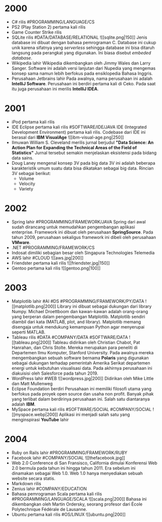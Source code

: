 # 2000
- C# rilis #PROGRAMMING/LANGUAGE/CS
- PS2 (Play Station 2) pertama kali rilis
- Game Counter Strike rilis
- SQLite rilis #DATA/DATABASE/RELATIONAL 
	![[sqlite.png|150]]
	Jenis database ini dibuat dengan bahasa pemrograman C. Database ini cukup unik karena sifatnya yang *serverless* sehingga database ini bisa ditaruh langsung pada perangkat yang digunakan. Ini biasa disebut *embeded database*.
- Wikipedia lahir
	Wikipedia dikembangkan oleh Jimmy Wales dan Larry Sanger. Software ini adalah versi lanjutan dari Nupedia yang mengemas konsep sama namun lebih berfokus pada ensiklopedia Bahasa Inggris.
- Perusahaan Jetbrains lahir
	Pada awalnya, nama perusahaan ini adalah **IntelliJ Software**. Perusahaan ini berdiri pertama kali di Ceko. Pada saat itu juga perusahaan ini merilis **IntelliJ IDEA**. 
# 2001
- iPod pertama kali rilis
- IDE Eclipse pertama kali rilis #SOFTWARE/IDE/JAVA
	IDE (Integrated Development Environment) pertama kali rilis. Codebase dari IDE ini berasal dari **IBM VisualAge**
	![[ibm-visual-age.png|250]]
- Ilmuwan William S. Cleveland merilis jurnal berjudul **"Data Science: An Action Plan for Expanding the Technical Areas of the Field of Statistics"**
	Jurnal tersebut semakin menjelaskan eksistensi pada bidang data sains.
- Doug Laney mengenal konsep 3V pada big data
	3V ini adalah beberapa karakteristik umum suatu data bisa dikatakan sebagai big data. Rincian 3V sebagai berikut:
	- Volume
	- Velocity
	- Variety
# 2002
- Spring lahir #PROGRAMMING/FRAMEWORK/JAVA
	Spring dari awal sudah dirancang untuk memudahkan pengembangan aplikasi enterprise. Framework ini dibuat oleh perusahaan **SpringSource**. Pada tahun 2009, perusahaan sekaligus framework ini dibeli oleh perusahaan **VMware**.
- .NET #PROGRAMMING/FRAMEWORK/CS
- Indosat dimiliki sebagian besar oleh Singapura Technologies Telemedia
- AWS lahir #CLOUD
	![[aws.jpg|200]]
- Friendster pertama kali rilis
	![[friendster.jpg|150]]
- Gentoo pertama kali rilis
	![[gentoo.png|100]]
# 2003
- Matplotlib lahir #AI #DS #PROGRAMMING/FRAMEWORK/PY/DATA
	![[matplotlib.png|200]]
	Library ini dibuat sebagai dukungan dari library Numpy. Michael Droettboom dan kawan-kawan adalah orang-orang yang berperan dalam pengembangan Matplotlib. Matplotlib sendiri diambil dari kata (MATLAB, plot, and library). Matplotlib memang disengaja untuk mendukung kemampuan Python agar menyerupai seperti MATLAB.
- Tableau rilis #DATA #COMPANY/DATA #SOFTWARE/DATA 
	![[tableau.png|200]]
	Tableau didirikan oleh Christian Chabot, Pat Hanrahan, dan Chris Stolte. Mereka merupakan para peneliti di Departemen Ilmu Komputer, Stanford University. Pada awalnya mereka mengembangkan sebuah software bernama **Polaris** yang digunakan sebagai dukungan terhadap pemerintah Amerika Serikat departemen energi untuk kebutuhan visualisasi data. 
	Pada akhirnya perusahaan ini diakuisisi oleh Salesforce pada tahun 2019.
- WordPress lahir #WEB
	![[wordpress.jpg|200]]
	Didirikan oleh Mike Little dan Matt Mullenweg
- Eclipse Foundation berdiri
	Perusahaan ini memiliki filosofi utama yang berfokus pada proyek open source dan usaha non profit. Banyak pihak yang terlibat dalam berdirinya perusahaan ini. Salah satu diantaranya adalah **IBM**.
- MySpace pertama kali rilis #SOFTWARE/SOCIAL #COMPANY/SOCIAL 
	![[myspace.webp|200]]
	Aplikasi ini menjadi salah satu yang menginspirasi **YouTube** lahir
# 2004
- Ruby on Rails lahir #PROGRAMMING/FRAMEWORK/RUBY
- Facebook lahir #COMPANY/SOCIAL
	![[thefacebook.jpg]]
- Web 2.0 Conference di San Fransisco, California dimulai
	Konferensi Web 2.0 bermula pada tahun ini hingga tahun 2011. Era sebelum ini dinamakan sebagai Web 1.0. Web 1.0 hanya menyediakan sebuah website secara statis.
- Markdown rilis
- Zenius lahir #COMPANY/EDUCATION
- Bahasa pemrograman Scala pertama kali rilis #PROGRAMMING/LANGUAGE/SCALA
	![[scala.png|200]]
	Bahasa ini dikembangkan oleh Martin Ordersky, seorang profesor dari École Polytechnique Fédérale de Lausanne.
- Ubuntu pertama kali rilis #OS/LINUX 
	![[ubuntu.png|200]]